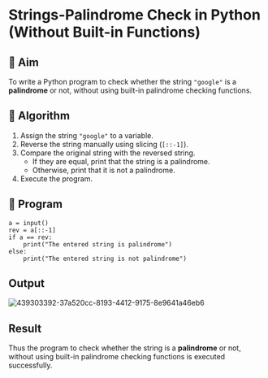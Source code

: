 # Strings-Palindrome Check in Python (Without Built-in Functions)

## 🎯 Aim
To write a Python program to check whether the string `"google"` is a **palindrome** or not, without using built-in palindrome checking functions.

## 🧠 Algorithm
1. Assign the string `"google"` to a variable.
2. Reverse the string manually using slicing (`[::-1]`).
3. Compare the original string with the reversed string.
   - If they are equal, print that the string is a palindrome.
   - Otherwise, print that it is not a palindrome.
4. Execute the program.

## 🧾 Program
```
a = input()
rev = a[::-1]
if a == rev:
    print("The entered string is palindrome")
else:
    print("The entered string is not palindrome")
```


## Output
![439303392-37a520cc-8193-4412-9175-8e9641a46eb6](https://github.com/user-attachments/assets/d7bed57c-e7c9-468d-8b77-0431768bfb30)


## Result
Thus the program to check whether the string is a **palindrome** or not, without using built-in palindrome checking functions is executed successfully.


